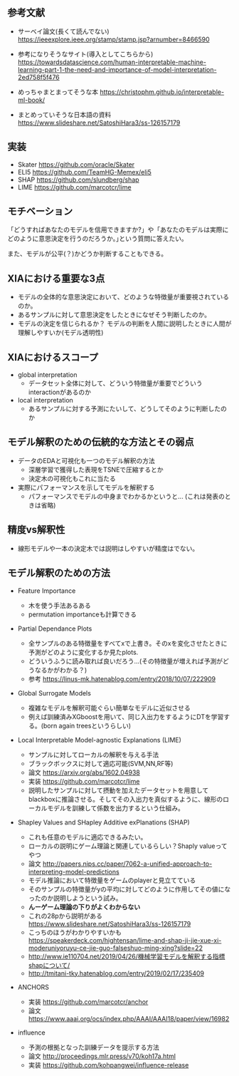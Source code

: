 ## 参考文献
- サーベイ論文(長くて読んでない) https://ieeexplore.ieee.org/stamp/stamp.jsp?arnumber=8466590
- 参考になりそうなサイト(導入としてこちらから) https://towardsdatascience.com/human-interpretable-machine-learning-part-1-the-need-and-importance-of-model-interpretation-2ed758f5f476

- めっちゃまとまってそうな本 https://christophm.github.io/interpretable-ml-book/

- まとめっていそうな日本語の資料 https://www.slideshare.net/SatoshiHara3/ss-126157179

## 実装
- Skater https://github.com/oracle/Skater
- ELI5 https://github.com/TeamHG-Memex/eli5
- SHAP https://github.com/slundberg/shap
- LIME https://github.com/marcotcr/lime 


## モチベーション
「どうすればあなたのモデルを信用できますか?」や「あなたのモデルは実際にどのように意思決定を行うのだろうか。｣という質問に答えたい。

また、モデルが公平(？)かどうか判断することもできる。


## XIAにおける重要な3点
- モデルの全体的な意思決定において、どのような特徴量が重要視されているのか。
- あるサンプルに対して意思決定をしたときになぜそう判断したのか。
- モデルの決定を信じられるか？ モデルの判断を人間に説明したときに人間が理解しやすいか(モデル透明性)

## XIAにおけるスコープ
- global interpretation
    - データセット全体に対して、どういう特徴量が重要でどういうinteractionがあるのか
- local interpretation
    - あるサンプルに対する予測にたいして、どうしてそのように判断したのか


## モデル解釈のための伝統的な方法とその弱点
- データのEDAと可視化も一つのモデル解釈の方法
    - 深層学習で獲得した表現をTSNEで圧縮するとか
    - 決定木の可視化もこれに当たる
- 実際にパフォーマンスを示してモデルを解釈する
    - パフォーマンスでモデルの中身までわかるかというと... (これは発表のときは省略)

## 精度vs解釈性
- 線形モデルや一本の決定木では説明はしやすいが精度はでない。

## モデル解釈のための方法
- Feature Importance
    - 木を使う手法あるある
    - permutation importanceも計算できる
- Partial Dependance Plots
    - 全サンプルのある特徴量をすべてxで上書き。そのxを変化させたときに予測がどのように変化するか見たplots. 
    - どういうふうに読み取れば良いだろう...(その特徴量が増えれば予測がどうなるかがわかる？)
    - 参考 https://linus-mk.hatenablog.com/entry/2018/10/07/222909
- Global Surrogate Models
    - 複雑なモデルを解釈可能ぐらい簡単なモデルに近似させる
    - 例えば訓練済みXGboostを用いて、同じ入出力をするようにDTを学習する。(born again treesというらしい)
- Local Interpretable Model-agnostic Explanations (LIME)
    - サンプルに対してローカルの解釈を与える手法
    - ブラックボックスに対して適応可能(SVM,NN,RF等)
    - 論文 https://arxiv.org/abs/1602.04938
    - 実装 https://github.com/marcotcr/lime 
    - 説明したサンプルに対して摂動を加えたデータセットを用意してblackboxに推論させる。そしてその入出力を真似するように、線形のローカルモデルを訓練して係数を出力するという仕組み。

- Shapley Values and SHapley Additive exPlanations (SHAP)
    - これも任意のモデルに適応できるみたい。
    - ローカルの説明にゲーム理論と関連しているらしい？Shaply valueってやつ
    - 論文 http://papers.nips.cc/paper/7062-a-unified-approach-to-interpreting-model-predictions
    - モデル推論において特徴量をゲームのplayerと見立てている
    - そのサンプルの特徴量がyの平均に対してどのように作用してその値になったのか説明しようという試み。
    - **んーゲーム理論の下りがよくわからない**
    - これの28pから説明がある https://www.slideshare.net/SatoshiHara3/ss-126157179
    - こっちのほうがわかりやすいかも https://speakerdeck.com/hightensan/lime-and-shap-ji-jie-xue-xi-moderuniyoruyu-ce-jie-guo-falseshuo-ming-xing?slide=22
    - http://www.ie110704.net/2019/04/26/機械学習モデルを解釈する指標shapについて/
    - http://tmitani-tky.hatenablog.com/entry/2019/02/17/235409

- ANCHORS
    - 実装 https://github.com/marcotcr/anchor
    - 論文 https://www.aaai.org/ocs/index.php/AAAI/AAAI18/paper/view/16982

- influence
    - 予測の根拠となった訓練データを提示する方法
    - 論文 http://proceedings.mlr.press/v70/koh17a.html
    - 実装 https://github.com/kohpangwei/influence-release











